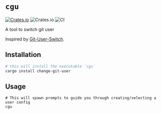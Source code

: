 # `cgu`

[![Crates.io](https://img.shields.io/crates/v/change-git-user)][Crates.io Link]
![Crates.io](https://img.shields.io/crates/d/change-git-user)
![CI](https://github.com/spenserblack/change-git-user/workflows/CI/badge.svg)

A tool to switch git user

Inspired by [Git-User-Switch](https://github.com/geongeorge/Git-User-Switch).

## Installation

```bash
# this will install the executable `cgu`
cargo install change-git-user
```

## Usage

```
# This will spawn prompts to guide you through creating/selecting a user config
cgu
```

[Crates.io Link]: https://crates.io/crates/change-git-user
